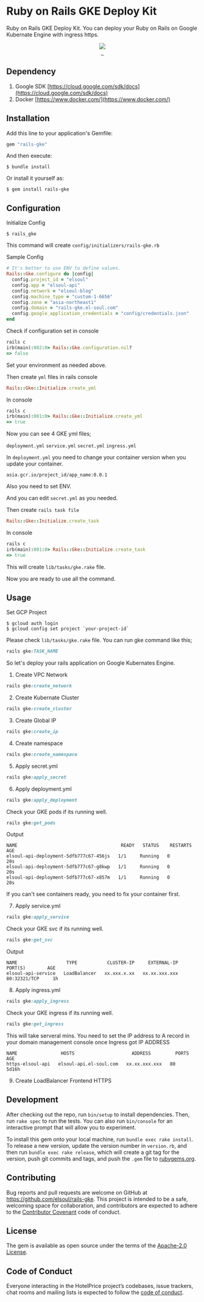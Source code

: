 # Ruby on Rails GKE Deploy Kit

Ruby on Rails GKE Deploy Kit. You can deploy your Ruby on Rails on Google Kubernate Engine with ingress https.

<p align="center">

  <a aria-label="Ruby logo" href="https://el-soul.com">
    <img src="https://badgen.net/badge/icon/Made%20by%20ELSOUL?icon=ruby&label&color=black&labelColor=black">
  </a>
  <br/>

  <a aria-label="Ruby Gem version" href="https://rubygems.org/gems/rails-gke">
    <img alt="" src="https://badgen.net/rubygems/v/rails-gke/latest">
  </a>
  <a aria-label="Downloads Number" href="https://rubygems.org/gems/rails-gke">
    <img alt="" src="https://badgen.net/rubygems/dt/rails-gke">
  </a>
  <a aria-label="License" href="https://github.com/elsoul/rails-gke/blob/master/LICENSE">
    <img alt="" src="https://badgen.net/badge/license/Apache/blue">
  </a>
</p>

## Dependency

1. Google SDK
   [https://cloud.google.com/sdk/docs](https://cloud.google.com/sdk/docs)
2. Docker
   [https://www.docker.com/](https://www.docker.com/)

## Installation

Add this line to your application's Gemfile:

```ruby
gem "rails-gke"
```

And then execute:

    $ bundle install

Or install it yourself as:

    $ gem install rails-gke

## Configuration

Initialize Config

    $ rails_gke

This command will create `config/initializers/rails-gke.rb`

Sample Config

```ruby
# It's better to use ENV to define values.
Rails::Gke.configure do |config|
  config.project_id = "elsoul"
  config.app = "elsoul-api"
  config.network = "elsoul-blog"
  config.machine_type = "custom-1-6656"
  config.zone = "asia-northeast1"
  config.domain = "rails-gke.el-soul.com"
  config.google_application_credentials = "config/credentials.json"
end
```

Check if configuration set in console

```ruby
rails c
irb(main):002:0> Rails::Gke.configuration.nil?
=> false
```

Set your environment as needed above.

Then create `yml` files in rails console

```ruby
Rails::Gke::Initialize.create_yml
```

In console

```ruby
rails c
irb(main):001:0> Rails::Gke::Initialize.create_yml
=> true
```

Now you can see 4 GKE yml files;

`deployment.yml`
`service.yml`
`secret.yml`
`ingress.yml`

In `deployment.yml` you need to change your container version when you update your container.

`asia.gcr.io/project_id/app_name:0.0.1`

Also you need to set ENV.

And you can edit `secret.yml` as you needed.

Then create `rails task file`

```ruby
Rails::Gke::Initialize.create_task
```

In console

```ruby
rails c
irb(main):001:0> Rails::Gke::Initialize.create_task
=> true
```

This will create `lib/tasks/gke.rake` file.

Now you are ready to use all the command.

## Usage

Set GCP Project

    $ gcloud auth login
    $ gcloud config set project `your-project-id`

Please check `lib/tasks/gke.rake` file.
You can run gke command like this;

```ruby
rails gke:TASK_NAME
```

So let's deploy your rails application on Google Kubernates Engine.

1. Create VPC Network

```ruby
rails gke:create_network
```

2. Create Kubernate Cluster

```ruby
rails gke:create_cluster
```

3. Create Global IP

```ruby
rails gke:create_ip
```

4. Create namespace

```ruby
rails gke:create_namespace
```

5. Apply secret.yml 

```ruby
rails gke:apply_secret
```


6. Apply deployment.yml

```ruby
rails gke:apply_deployment
```

Check your GKE pods if its running well.

```ruby
rails gke:get_pods
```

Output

```
NAME                                      READY   STATUS    RESTARTS   AGE
elsoul-api-deployment-5dfb777c67-456js   1/1     Running   0          20s
elsoul-api-deployment-5dfb777c67-g8kwp   1/1     Running   0          20s
elsoul-api-deployment-5dfb777c67-x857m   1/1     Running   0          20s
```

If you can't see containers ready, you need to fix your container first.

7. Apply service.yml

```ruby
rails gke:apply_service
```

Check your GKE svc if its running well.

```ruby
rails gke:get_svc
```

Output

```
NAME                  TYPE           CLUSTER-IP     EXTERNAL-IP     PORT(S)        AGE
elsoul-api-service   LoadBalancer   xx.xxx.x.xx   xx.xx.xxx.xxx   80:32321/TCP     1h
```

8. Apply ingress.yml

```ruby
rails gke:apply_ingress
```

Check your GKE ingress if its running well.

```ruby
rails gke:get_ingress
```

This will take serveral mins.
You need to set the IP address to A record in your domain management console once Ingress got IP ADDRESS

```
NAME                HOSTS                     ADDRESS         PORTS   AGE
https-elsoul-api   elsoul-api.el-soul.com   xx.xx.xxx.xxx   80      5d16h
```

9. Create LoadBalancer Frontend HTTPS




## Development

After checking out the repo, run `bin/setup` to install dependencies. Then, run `rake spec` to run the tests. You can also run `bin/console` for an interactive prompt that will allow you to experiment.

To install this gem onto your local machine, run `bundle exec rake install`. To release a new version, update the version number in `version.rb`, and then run `bundle exec rake release`, which will create a git tag for the version, push git commits and tags, and push the `.gem` file to [rubygems.org](https://rubygems.org/gems/rails-gke).

## Contributing

Bug reports and pull requests are welcome on GitHub at https://github.com/elsoul/rails-gke. This project is intended to be a safe, welcoming space for collaboration, and contributors are expected to adhere to the [Contributor Covenant](http://contributor-covenant.org) code of conduct.

## License

The gem is available as open source under the terms of the [Apache-2.0 License](https://www.apache.org/licenses/LICENSE-2.0).

## Code of Conduct

Everyone interacting in the HotelPrice project’s codebases, issue trackers, chat rooms and mailing lists is expected to follow the [code of conduct](https://github.com/elsoul/rails-gke/blob/master/CODE_OF_CONDUCT.md).
